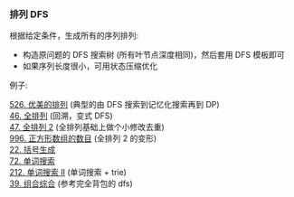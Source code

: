 ### 排列 DFS

根据给定条件，生成所有的序列排列:

-   构造原问题的 DFS 搜索树 (所有叶节点深度相同)，然后套用 DFS 模板即可
-   如果序列长度很小，可用状态压缩优化

例子:

<div class="outerlink">
<a href="../_leetcode/526/">526. 优美的排列</a> (典型的由 DFS 搜索到记忆化搜索再到 DP) <br>
<a href="../_leetcode/46/">46. 全排列</a> (回溯，变式 DFS) <br>
<a href="../_leetcode/47/">47. 全排列 2</a> (全排列基础上做个小修改去重) <br>
<a href="../_leetcode/996/">996. 正方形数组的数目</a> (全排列 2 的变形) <br>
<a href="../_leetcode/22/">22. 括号生成</a> <br>
<a href="../_leetcode/72/">72. 单词搜索</a> <br>
<a href="../_leetcode/212/">212. 单词搜索 II</a> (单词搜索 + trie) <br>
<a href="../../_leetcode/39/">39. 组合综合</a> (参考完全背包的 dfs)<br>
</div>

